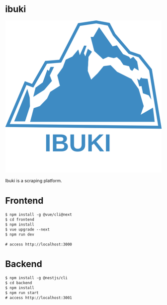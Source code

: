 # ibuki

![Ibuki](./frontend/src/assets/ibuki_logo.svg)

Ibuki is a scraping platform.

# Frontend
```
$ npm install -g @vue/cli@next
$ cd frontend
$ npm install
$ vue upgrade --next
$ npm run dev

# access http://localhost:3000
```

# Backend
```
$ npm install -g @nestjs/cli
$ cd backend
$ npm install
$ npm run start
# access http://localhost:3001
```
